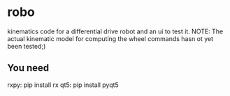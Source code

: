 # robo

kinematics code for a differential drive robot and an ui to test it.
NOTE: The actual kinematic model for computing the wheel commands hasn ot yet been tested;)

## You need
rxpy: pip install rx
qt5: pip install pyqt5
